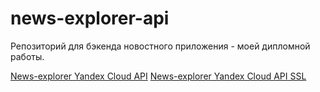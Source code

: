 # news-explorer-api
Репозиторий для бэкенда новостного приложения - моей дипломной работы.

[News-explorer Yandex Cloud API](http://api.ilyazhulanov.students.nomoredomains.rocks/)
[News-explorer Yandex Cloud API SSL](https://api.ilyazhulanov.students.nomoredomains.rocks/)
